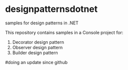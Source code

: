 # designpatternsdotnet
samples for design patterns in .NET

This repository contains samples in a Console project for:

1. Decorator design pattern
2. Observer design pattern
3. Builder design pattern

#doing an update since github
